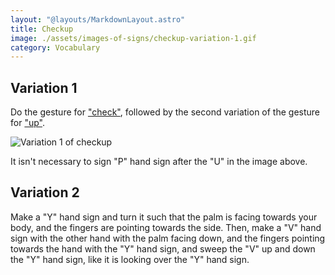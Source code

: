 ```yaml
---
layout: "@layouts/MarkdownLayout.astro"
title: Checkup
image: ./assets/images-of-signs/checkup-variation-1.gif
category: Vocabulary
---
```


## Variation 1

Do the gesture for ["check"](./check),
followed by the second variation of the gesture for ["up"](./up-direction).

![Variation 1 of checkup](@signs/checkup-variation-1.gif)

It isn't necessary to sign "P" hand sign after the "U" in the image above.

## Variation 2

Make a "Y" hand sign and turn it such that the palm is facing towards your body,
and the fingers are pointing towards the side.
Then, make a "V" hand sign with the other hand with the palm facing down,
and the fingers pointing towards the hand with the "Y" hand sign,
and sweep the "V" up and down the "Y" hand sign,
like it is looking over the "Y" hand sign.
